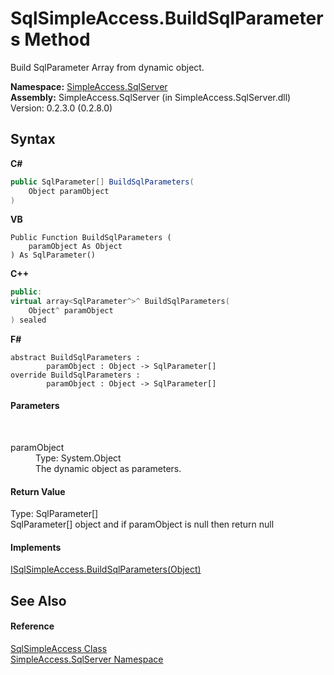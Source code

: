 # SqlSimpleAccess.BuildSqlParameters Method 
 

Build SqlParameter Array from dynamic object.

**Namespace:**&nbsp;<a href="0aec4ece-a28c-8a60-ec49-ed778f89c036">SimpleAccess.SqlServer</a><br />**Assembly:**&nbsp;SimpleAccess.SqlServer (in SimpleAccess.SqlServer.dll) Version: 0.2.3.0 (0.2.8.0)

## Syntax

**C#**<br />
``` C#
public SqlParameter[] BuildSqlParameters(
	Object paramObject
)
```

**VB**<br />
``` VB
Public Function BuildSqlParameters ( 
	paramObject As Object
) As SqlParameter()
```

**C++**<br />
``` C++
public:
virtual array<SqlParameter^>^ BuildSqlParameters(
	Object^ paramObject
) sealed
```

**F#**<br />
``` F#
abstract BuildSqlParameters : 
        paramObject : Object -> SqlParameter[] 
override BuildSqlParameters : 
        paramObject : Object -> SqlParameter[] 
```


#### Parameters
&nbsp;<dl><dt>paramObject</dt><dd>Type: System.Object<br />The dynamic object as parameters.</dd></dl>

#### Return Value
Type: SqlParameter[]<br />SqlParameter[] object and if paramObject is null then return null

#### Implements
<a href="2c197295-37d3-2a9d-f6bb-7f250100df41">ISqlSimpleAccess.BuildSqlParameters(Object)</a><br />

## See Also


#### Reference
<a href="51cba069-bca7-767f-b9f4-7a420dd10a28">SqlSimpleAccess Class</a><br /><a href="0aec4ece-a28c-8a60-ec49-ed778f89c036">SimpleAccess.SqlServer Namespace</a><br />